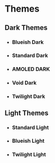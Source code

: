 # Themes
## Dark Themes
- ### Blueish Dark
- ### Standard Dark
- ### AMOLED DARK
- ### Void Dark
- ### Twilight Dark

## Light Themes
- ### Standard Light
- ### Blueish Light
- ### Twilight Light
